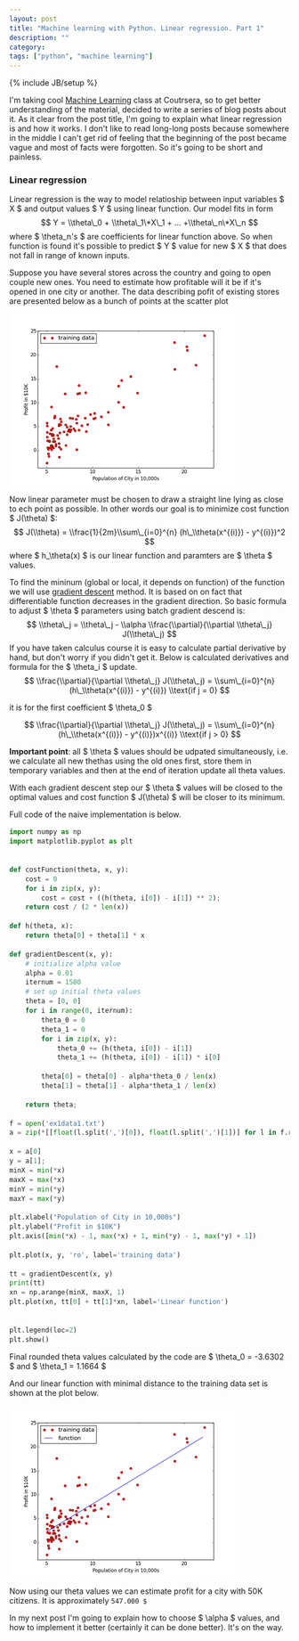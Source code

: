 ```yaml
---
layout: post
title: "Machine learning with Python. Linear regression. Part 1"
description: ""
category: 
tags: ["python", "machine learning"]
---
```

{% include JB/setup %}

I'm taking cool [Machine Learning](https://www.coursera.org/course/ml) class at Coutrsera, so to get better understanding of the material,
decided to write a series of blog posts about it. As it clear from the post title, I'm going to explain what linear regression is and how it works.
I don't like to read long-long posts because somewhere in the middle I can't get rid of feeling that the beginning of the post became vague and most of 
facts were forgotten. So it's going to be short and painless.

### Linear regression

Linear regression is the way to model relatioship between input variables $ X $ and output values $ Y $ using linear function. Our model fits in form
$$ Y = \\theta\_0 + \\theta\_1\*X\_1 + ... +\\theta\_n\*X\_n $$
where $ \\theta\_n's $ are coefficients for linear function above.
So when function is found it's possible to predict $ Y $ value for new $ X $ that does not fall in range of known inputs. 

Suppose you have several stores across the country and going to open couple new ones. You need to estimate how profitable will it be if it's opened in one city or another. The data describing pofit of existing stores are presented below as a bunch of points at the scatter plot

![plain data](/assets/images/linear_regression_1/plain_data.png)

Now linear parameter must be chosen to draw a straight line lying as close to ech point as possible. In other words our goal is to minimize cost function $ J(\\theta) $:
$$ J(\\theta) = \\frac{1}{2m}\\sum\_{i=0}^{n} (h\_\\theta(x^{(i)}) - y^{(i)})^2 $$
where $ h\_\\theta(x) $ is our linear function and paramters are $ \\theta $ values.

To find the mininum (global or local, it depends on function) of the function we will use [gradient descent](http://en.wikipedia.org/wiki/Gradient_descent) method. It is based on on fact that differentiable function decreases in the gradient direction. So basic formula to adjust $ \\theta $ parameters using batch gradient descend is:
$$ \\theta\_j = \\theta\_j - \\alpha \\frac{\\partial}{\\partial \\theta\_j} J(\\theta\_j) $$
If you have taken calculus course it is easy to calculate partial derivative by hand, but don't worry if you didn't get it. Below is calculated derivatives and formula for the $ \\theta\_i $ update.
$$ \\frac{\\partial}{\\partial \\theta\_j} J(\\theta\_j) = \\sum\_{i=0}^{n} (h\_\\theta(x^{(i)}) - y^{(i)}) \\text{if j = 0} $$

it is for the first coefficient $ \\theta\_0 $

$$ \\frac{\\partial}{\\partial \\theta\_j} J(\\theta\_j) = \\sum\_{i=0}^{n} (h\_\\theta(x^{(i)}) - y^{(i)})x^{(i)} \\text{if j > 0} $$

**Important point**: all $ \\theta $ values should be udpated simultaneously, i.e. we calculate all new thethas using the old ones first, store them in temporary variables and then at the end of iteration update all theta values.

With each gradient descent step our $ \\theta $ values will be closed to the optimal values and cost function $ J(\\theta) $ will be closer to its minimum.

Full code of the naive implementation is below.

```python
import numpy as np
import matplotlib.pyplot as plt


def costFunction(theta, x, y):
    cost = 0
    for i in zip(x, y):
        cost = cost + ((h(theta, i[0]) - i[1]) ** 2);
    return cost / (2 * len(x))

def h(theta, x):
    return theta[0] + theta[1] * x

def gradientDescent(x, y):
    # initialize alpha value
    alpha = 0.01
    iternum = 1500
    # set up initial theta values
    theta = [0, 0]
    for i in range(0, iternum):
        theta_0 = 0
        theta_1 = 0
        for i in zip(x, y):
            theta_0 += (h(theta, i[0]) - i[1])
            theta_1 += (h(theta, i[0]) - i[1]) * i[0]

        theta[0] = theta[0] - alpha*theta_0 / len(x)
        theta[1] = theta[1] - alpha*theta_1 / len(x)

    return theta;

f = open('ex1data1.txt')
a = zip(*[[float(l.split(',')[0]), float(l.split(',')[1])] for l in f.readlines()])

x = a[0]
y = a[1];
minX = min(*x)
maxX = max(*x)
minY = min(*y)
maxY = max(*y)

plt.xlabel("Population of City in 10,000s")
plt.ylabel("Profit in $10K")
plt.axis([min(*x) - 1, max(*x) + 1, min(*y) - 1, max(*y) + 1])

plt.plot(x, y, 'ro', label='training data')

tt = gradientDescent(x, y)
print(tt)
xn = np.arange(minX, maxX, 1)
plt.plot(xn, tt[0] + tt[1]*xn, label='Linear function')


plt.legend(loc=2)
plt.show()
```

Final rounded theta values calculated by the code are $ \\theta\_0 = -3.6302 $ and $ \\theta\_1 = 1.1664 $

And our linear function with minimal distance to the training data set is shown at the plot below.

![function data](/assets/images/linear_regression_1/function_data.png)

Now using our theta values we can estimate profit for a city with 50K citizens. It is approximately `547.000 $`

In my next post I'm going to explain how to choose $ \\alpha $ values, and how to implement it better (certainly it can be done better).
It's on the way.